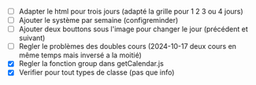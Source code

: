 - [ ] Adapter le html pour trois jours (adapté la grille pour 1 2 3 ou 4 jours)
- [ ] Ajouter le système par semaine (configreminder)
- [ ] Ajouter deux bouttons sous l'image pour changer le jour (précédent et suivant)
- [ ] Regler le problèmes des doubles cours (2024-10-17 deux cours en même temps mais inversé a la moitié)
- [x] Regler la fonction group dans getCalendar.js
- [x] Verifier pour tout types de classe (pas que info)